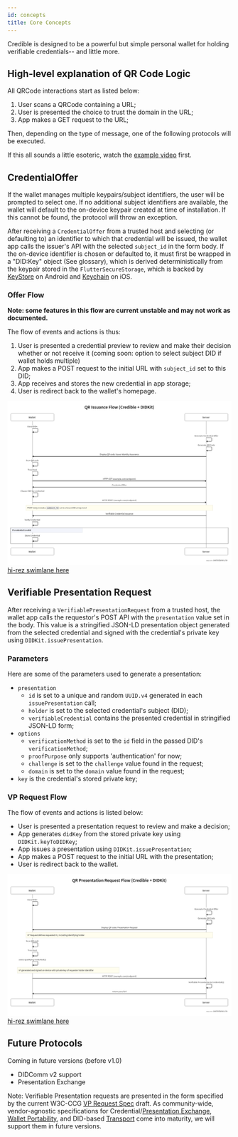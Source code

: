 ```yaml
---
id: concepts
title: Core Concepts
---
```


Credible is designed to be a powerful but simple personal wallet for holding
verifiable credentials-- and little more. 

## High-level explanation of QR Code Logic

All QRCode interactions start as listed below:
1. User scans a QRCode containing a URL;
2. User is presented the choice to trust the domain in the URL;
3. App makes a GET request to the URL;

Then, depending on the type of message, one of the following protocols will be
executed.

If this all sounds a little esoteric, watch the [example
video](credible-examples/qr-issuance.md) first. 

## CredentialOffer

If the wallet manages multiple keypairs/subject identifiers, the user will be
prompted to select one. If no additional subject identifiers are available, the
wallet will default to the on-device keypair created at time of installation. If
this cannot be found, the protocol will throw an exception.

After receiving a `CredentialOffer` from a trusted host and selecting (or
defaulting to) an identifier to which that credential will be issued, the wallet
app calls the issuer's API with the selected `subject_id` in the form body. If
the on-device identifier is chosen or defaulted to, it must first be wrapped in
a "DID:Key" object (See glossary), which is derived deterministically from the
keypair stored in the `FlutterSecureStorage`, which is backed by [KeyStore][] on
Android and [Keychain][] on iOS.

### Offer Flow

**Note: some features in this flow are current unstable and may not work as documented.**

The flow of events and actions is thus:
1. User is presented a credential preview to review and make their decision
   whether or not receive it (coming soon: option to select subject DID if
   wallet holds multiple)
2. App makes a POST request to the initial URL with `subject_id` set to this
   DID;
3. App receives and stores the new credential in app storage;
4. User is redirect back to the wallet's homepage.

![swimlane diagram](/assets/credible_swimlane_issuance.png)
[hi-rez swimlane here](/assets/credible_swimlane_issuance.png)

## Verifiable Presentation Request

After receiving a `VerifiablePresentationRequest` from a trusted host, the
wallet app calls the requestor's POST API with the `presentation` value set in
the body. This value is a stringified JSON-LD presentation object generated
from the selected credential and signed with the credential's private key using
`DIDKit.issuePresentation`.

### Parameters

Here are some of the parameters used to generate a presentation:
- `presentation`
  - `id` is set to a unique and random `UUID.v4` generated in each `issuePresentation` call;
  - `holder` is set to the selected credential's subject (DID);
  - `verifiableCredential` contains the presented credential in stringified JSON-LD form;
- `options`
  - `verificationMethod` is set to the `id` field in the passed DID's `verificationMethod`;
  - `proofPurpose` only supports 'authentication' for now;
  - `challenge` is set to the `challenge` value found in the request;
  - `domain` is set to the `domain` value found in the request;
- `key` is the credential's stored private key;


### VP Request Flow

The flow of events and actions is listed below:
- User is presented a presentation request to review and make a decision;
- App generates `didKey` from the stored private key using `DIDKit.keyToDIDKey`;
- App issues a presentation using `DIDKit.issuePresentation`;
- App makes a POST request to the initial URL with the presentation;
- User is redirect back to the wallet.

![swimlane diagram](/assets/credible_swimlane_vp_request.png)
[hi-rez swimlane here](/assets/credible_swimlane_vp_request.png)

## Future Protocols

Coming in future versions (before v1.0)
* DIDComm v2 support
* Presentation Exchange

Note: Verifiable Presentation requests are presented in the form specified by the current W3C-CCG [VP Request Spec] draft. As community-wide, vendor-agnostic specifications for Credential/[Presentation Exchange][], [Wallet Portability][], and DID-based [Transport][] come into maturity, we will support them in future versions.

[Presentation Exchange]:https://identity.foundation/presentation-exchange/
[Wallet Portability]:https://w3c-ccg.github.io/universal-wallet-interop-spec/
[Transport]: https://identity.foundation/didcomm-messaging/spec/
[VP Request Spec]:https://w3c-ccg.github.io/vp-request-spec/ 
[KeyStore]:https://developer.android.com/training/articles/keystore
[KeyChain]:https://developer.apple.com/documentation/security/keychain_services